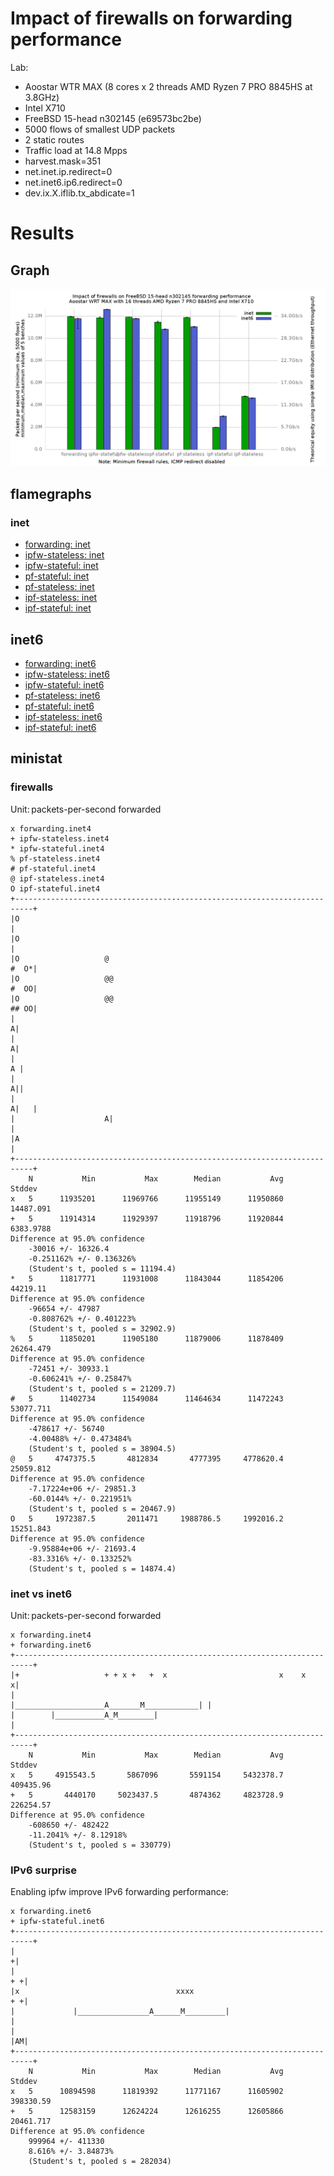 # Impact of firewalls on forwarding performance
Lab:
  - Aoostar WTR MAX (8 cores x 2 threads AMD Ryzen 7 PRO 8845HS at 3.8GHz)
  - Intel X710
  - FreeBSD 15-head n302145 (e69573bc2be)
  - 5000 flows of smallest UDP packets
  - 2 static routes
  - Traffic load at 14.8 Mpps
  - harvest.mask=351
  - net.inet.ip.redirect=0
  - net.inet6.ip6.redirect=0
  - dev.ix.X.iflib.tx_abdicate=1

# Results

## Graph

![Impact of firewalls on forwarding performance](graph.png)

## flamegraphs

### inet

  - [forwarding: inet](bench.forwarding.inet4.svg)
  - [ipfw-stateless: inet](bench.ipfw-stateless.inet4.svg)
  - [ipfw-stateful: inet](bench.ipfw-stateful.inet4.svg)
  - [pf-stateful: inet](bench.pf-stateful.inet4.svg)
  - [pf-stateless: inet](bench.pf-stateless.inet4.svg)
  - [ipf-stateless: inet](bench.ipf-stateless.inet4.svg)
  - [ipf-stateful: inet](bench.ipf-stateful.inet4.svg)

## inet6

  - [forwarding: inet6](bench.forwarding.inet6.svg)
  - [ipfw-stateless: inet6](bench.ipfw-stateless.inet6.svg)
  - [ipfw-stateful: inet6](bench.ipfw-stateful.inet6.svg)
  - [pf-stateless: inet6](bench.pf-stateless.inet6.svg)
  - [pf-stateful: inet6](bench.pf-stateful.inet6.svg)
  - [ipf-stateless: inet6](bench.ipf-stateful.inet6.svg)
  - [ipf-stateful: inet6](bench.ipf-stateless.inet6.svg)

## ministat

### firewalls

Unit: packets-per-second forwarded
```
x forwarding.inet4
+ ipfw-stateless.inet4
* ipfw-stateful.inet4
% pf-stateless.inet4
# pf-stateful.inet4
@ ipf-stateless.inet4
O ipf-stateful.inet4
+--------------------------------------------------------------------------+
|O                                                                         |
|O                                                                         |
|O                   @                                                #  O*|
|O                   @@                                               #  OO|
|O                   @@                                               ## OO|
|                                                                         A|
|                                                                         A|
|                                                                        A |
|                                                                        A||
|                                                                     A|   |
|                    A|                                                    |
|A                                                                         |
+--------------------------------------------------------------------------+
    N           Min           Max        Median           Avg        Stddev
x   5      11935201      11969766      11955149      11950860     14487.091
+   5      11914314      11929397      11918796      11920844     6383.9788
Difference at 95.0% confidence
	-30016 +/- 16326.4
	-0.251162% +/- 0.136326%
	(Student's t, pooled s = 11194.4)
*   5      11817771      11931008      11843044      11854206      44219.11
Difference at 95.0% confidence
	-96654 +/- 47987
	-0.808762% +/- 0.401223%
	(Student's t, pooled s = 32902.9)
%   5      11850201      11905180      11879006      11878409     26264.479
Difference at 95.0% confidence
	-72451 +/- 30933.1
	-0.606241% +/- 0.25847%
	(Student's t, pooled s = 21209.7)
#   5      11402734      11549084      11464634      11472243     53077.711
Difference at 95.0% confidence
	-478617 +/- 56740
	-4.00488% +/- 0.473484%
	(Student's t, pooled s = 38904.5)
@   5     4747375.5       4812834       4777395     4778620.4     25059.812
Difference at 95.0% confidence
	-7.17224e+06 +/- 29851.3
	-60.0144% +/- 0.221951%
	(Student's t, pooled s = 20467.9)
O   5     1972387.5       2011471     1988786.5     1992016.2     15251.843
Difference at 95.0% confidence
	-9.95884e+06 +/- 21693.4
	-83.3316% +/- 0.133252%
	(Student's t, pooled s = 14874.4)
```

### inet vs inet6

Unit: packets-per-second forwarded

```
x forwarding.inet4
+ forwarding.inet6
+--------------------------------------------------------------------------+
|+                   + + x +   +  x                         x    x        x|
|                              |____________________A_______M____________| |
|        |___________A_M________|                                          |
+--------------------------------------------------------------------------+
    N           Min           Max        Median           Avg        Stddev
x   5     4915543.5       5867096       5591154     5432378.7     409435.96
+   5       4440170     5023437.5       4874362     4823728.9     226254.57
Difference at 95.0% confidence
	-608650 +/- 482422
	-11.2041% +/- 8.12918%
	(Student's t, pooled s = 330779)
```
### IPv6 surprise

Enabling ipfw improve IPv6 forwarding performance:

```
x forwarding.inet6
+ ipfw-stateful.inet6
+--------------------------------------------------------------------------+
|                                                                         +|
|                                                                       + +|
|x                                   xxxx                               + +|
|             |________________A______M_________|                          |
|                                                                       |AM|
+--------------------------------------------------------------------------+
    N           Min           Max        Median           Avg        Stddev
x   5      10894598      11819392      11771167      11605902     398330.59
+   5      12583159      12624224      12616255      12605866     20461.717
Difference at 95.0% confidence
	999964 +/- 411330
	8.616% +/- 3.84873%
	(Student's t, pooled s = 282034)
```
